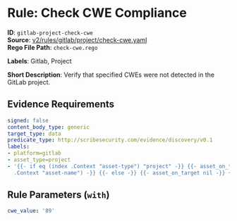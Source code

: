 # Rule: Check CWE Compliance

**ID**: `gitlab-project-check-cwe`  
**Source**: [v2/rules/gitlab/project/check-cwe.yaml](scribe-public/sample-policies.git/v2/rules/gitlab/project/check-cwe.yaml)  
**Rego File Path**: `check-cwe.rego`  

**Labels**: Gitlab, Project

**Short Description**: Verify that specified CWEs were not detected in the GitLab project.

## Evidence Requirements

```yaml
signed: false
content_body_type: generic
target_type: data
predicate_type: http://scribesecurity.com/evidence/discovery/v0.1
labels:
- platform=gitlab
- asset_type=project
- '{{- if eq (index .Context "asset-type") "project" -}} {{- asset_on_target (index
  .Context "asset-name") -}} {{- else -}} {{- asset_on_target nil -}} {{- end -}}'
```
## Rule Parameters (`with`)

```yaml
cwe_value: '89'
```
